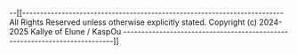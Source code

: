 --[[-------------------------------------------------------------------------
 All Rights Reserved unless otherwise explicitly stated.
 Copyright (c) 2024-2025 Kallye of Elune / KaspOu
---------------------------------------------------------------------------]]
